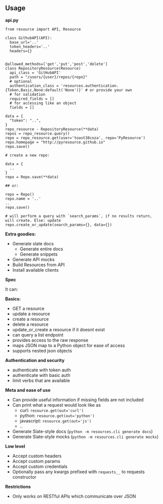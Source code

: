 ## Usage

**api.py**

```
from resource import API, Resource

class GithubAPI(API):
  base_url='..'
  token_headers='..'
  headers={}


@allowed_methods=['get','put','post','delete']
class RepositoryResource(Resource)
  api_class = 'GitHubAPI'
  path = "/users/{user}/repos/{repo}"
  # optional
  authentication_class = 'resources.authentication.{Token,Basic,None:default('None')}' # or provide your own
  # for validation
  required_fields = []
  # for accessing like an object
  fields = []

data = {
  "token": "..",
}
repo_resource - RepositoryResource(**data)
repos = repo_resource.query()
repo = repo_resource.get(user='toast38coza', repo='PyResource')
repo.homepage = "http://pyresource.github.io"
repo.save()

# create a new repo: 

data = {
  ..
}
repo = Repo.save(**data)

## or: 

repo = Repo()
repo.name = '..'
..
repo.save()

# will perform a query with `search_params`, if no results return, will create. Else: update
repo.create_or_update(search_params={}, data={})
```

**Extra goodies:**

* Generate slate docs 
  * Generate entire docs
  * Generate snippets
* Generate API mocks
* Build Resources from API
* Install available clients

**Spec**

It can:

**Basics:**

* GET a resource
* update a resource
* create a resource
* delete a resource
* update_or_create a resource if it doesnt exist
* can query a list endpoint
* provides access to the raw response
* maps JSON map to a Python object for ease of access
* supports nested json objects

**Authentication and security**

* authenticate with token auth
* authenticate with basic auth
* limit verbs that are available 

**Meta and ease of use**

* Can provide useful information if missing fields are not included
* Can print what a request would look like as 
  * curl: `resource.get(out='curl')`
  * python: `resource.get(out='python')`
  * javascript: `resource.get(out='js')`  
  * ..
* Generate Slate-style docs (`python -m resources.cli generate docs`)
* Generate Slate-style mocks (`python -m resources.cli generate mocks`)


**Low level**

* Accept custom headers
* Accept custom params
* Accept custom credentials
* Optionally pass any kwargs prefixed with `requests__` to requests constructor


**Restrictions**

* Only works on RESTful APIs which communicate over JSON